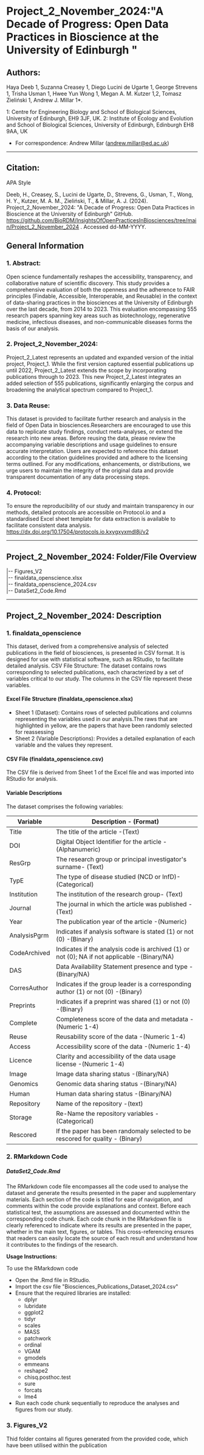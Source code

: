 # Project_2_November_2024:"A Decade of Progress: Open Data Practices in Bioscience at the University of Edinburgh "

## Authors:
Haya Deeb 1, Suzanna Creasey 1, Diego Lucini de Ugarte 1, George Strevens 1, Trisha Usman 1, Hwee Yun Wong 1, Megan A. M. Kutzer 1,2, Tomasz Zieliński 1, Andrew J. Millar 1*.  

1: Centre for Engineering Biology and School of Biological Sciences, University of Edinburgh, EH9 3JF, UK. 
2: Institute of Ecology and Evolution and School of Biological Sciences, University of Edinburgh, Edinburgh EH8 9AA, UK 

* For correspondence: Andrew Millar (andrew.millar@ed.ac.uk)

-------------------------------------------------------------------
## Citation:

APA Style

Deeb, H., Creasey, S., Lucini de Ugarte, D., Strevens, G., Usman, T., Wong, H. Y., Kutzer, M. A. M., Zieliński, T., & Millar, A. J. (2024). Project_2_November_2024: "A Decade of Progress: Open Data Practices in Bioscience at the University of Edinburgh" GitHub. https://github.com/BioRDM/InsightsOfOpenPracticesInBiosciences/tree/main/Project_2_November_2024 . Accessed dd-MM-YYYY.


## General Information

### 1. Abstract:

Open science fundamentally reshapes the accessibility, transparency, and collaborative nature of scientific discovery. This study provides a comprehensive evaluation of both the openness and the adherence to FAIR principles (Findable, Accessible, Interoperable, and Reusable) in the context of data-sharing practices in the biosciences at the University of Edinburgh over the last decade, from 2014 to 2023. This evaluation encompassing 555 research papers spanning key areas such as biotechnology, regenerative medicine, infectious diseases, and non-communicable diseases forms the basis of our analysis.

### 2. Project_2_November_2024:

Project_2_Latest represents an updated and expanded version of the initial project, Project_1. While the first version captured essential publications up until 2022, Project_2_Latest extends the scope by incorporating publications through to 2023. This new Project_2_Latest integrates an added selection of 555 publications, significantly enlarging the corpus and broadening the analytical spectrum compared to Project_1.

### 3. Data Reuse:

This dataset is provided to facilitate further research and analysis in the field of Open Data in biosciences.Researchers are encouraged to use this data to replicate study findings, conduct meta-analyses, or extend the research into new areas. 
Before reusing the data, please review the accompanying variable descriptions and usage guidelines to ensure accurate interpretation. Users are expected to reference this dataset according to the citation guidelines provided and adhere to the licensing terms outlined. For any modifications, enhancements, or distributions, we urge users to maintain the integrity of the original data and provide transparent documentation of any data processing steps.

### 4. Protocol:
To ensure the reproducibility of our study and maintain transparency in our methods, detailed protocols are accessible on Protocol.io and a standardised Excel sheet template for data extraction is available to facilitate consistent data analysis.
https://dx.doi.org/10.17504/protocols.io.kxygxyxmdl8j/v2 

------------------------------------------------------------------

## Project_2_November_2024: Folder/File Overview

|-- Figures_V2  
|-- finaldata_openscience.xlsx  
|-- finaldata_openscience_2024.csv  
|-- DataSet2_Code.Rmd 

-------------------------------------------------------------------

## Project_2_November_2024: Description

### 1. finaldata_openscience

This dataset, derived from a comprehensive analysis of selected publications in the field of biosciences, is presented in CSV format. It is designed for use with statistical software, such as RStudio, to facilitate detailed analysis.
CSV File Structure: The dataset contains rows corresponding to selected publications, each characterized by a set of variables critical to our study. The columns in the CSV file represent these variables.

#### Excel File Structure (finaldata_openscience.xlsx)
* Sheet 1 (Dataset): Contains rows of selected publications and columns representing the variables used in our analysis.The raws that are highlighted in yellow, are the papers that have been randomly selected for reassessing   
* Sheet 2 (Variable Descriptions): Provides a detailed explanation of each variable and the values they represent.

#### CSV File (finaldata_openscience.csv)
The CSV file is derived from Sheet 1 of the Excel file and was imported into RStudio for analysis.

#### Variable Descriptions
The dataset comprises the following variables:

| Variable | Description - (Format) | 
|------------|------------|
| Title         |The title of the article	-(Text)  
| DOI           |Digital Object Identifier for the article -(Alphanumeric)  
| ResGrp        |The research group or principal investigator's surname- (Text)  
| TypE          |The type of disease studied (NCD or InfD)- (Categorical)  
| Institution   |The institution of the research group- (Text)  
| Journal       |The journal in which the article was published -(Text)  
| Year          |The publication year of the article -(Numeric)  
| AnalysisPgrm  |Indicates if analysis software is stated (1) or not (0) -(Binary)  
| CodeArchived  |Indicates if the analysis code is archived (1) or not (0); NA if not applicable -(Binary/NA)  
| DAS           |Data Availability Statement presence and type -(Binary/NA)  
| CorresAuthor  |Indicates if the group leader is a corresponding author (1) or not (0) -(Binary)  
| Preprints     |Indicates if a preprint was shared (1) or not (0) -(Binary)  
| Complete      |Completeness score of the data and metadata -(Numeric 1-4)  
| Reuse         |Reusability score of the data -(Numeric 1-4)  
| Access        |Accessibility score of the data	-(Numeric 1-4)  
| Licence       |Clarity and accessibility of the data usage license -(Numeric 1-4)  
| Image         |Image data sharing status -(Binary/NA)  
| Genomics      |Genomic data sharing status -(Binary/NA)  
| Human         |Human data sharing status  -(Binary/NA)
| Repository    |Name of the repository  -(text)
| Storage       |Re-Name the repository  variables -(Categorical)
| Rescored      | If the paper has been randomaly selected to be rescored for quality - (Binary)



### 2. RMarkdown Code 

##### DataSet2_Code.Rmd
The RMarkdown code file encompasses all the code used to analyse the dataset and generate the results presented in the paper and supplementary materials. Each section of the code is titled for ease of navigation, and comments within the code provide explanations and context. Before each statistical test, the assumptions are assessed and documented within the corresponding code chunk.
Each code chunk in the RMarkdown file is clearly referenced to indicate where its results are presented in the paper, whether in the main text, figures, or tables. This cross-referencing ensures that readers can easily locate the source of each result and understand how it contributes to the findings of the research.


**Usage Instructions:** 

To use the RMarkdown code
- Open the .Rmd file in RStudio.
- Import the csv file "Biosciences_Publications_Dataset_2024.csv"
- Ensure that the required libraries are installed:
  - dplyr  
  - lubridate  
  - ggplot2  
  - tidyr  
  - scales  
  - MASS  
  - patchwork  
  - ordinal  
  - VGAM  
  - gmodels  
  - emmeans  
  - reshape2
  - chisq.posthoc.test
  - sure
  - forcats
  - lme4  
- Run each code chunk sequentially to reproduce the analyses and figures from our study.

### 3. Figures_V2 
Thid folder contains all figures generated from the provided code, which have been utilised within the publication
